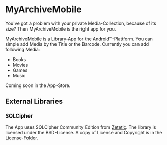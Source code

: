 # MyArchiveMobile

You've got a problem with your private Media-Collection, because of its size?
Then MyArchiveMobile is the right app for you.

MyArchiveMobile is a Library-App for the Android™-Plattform.
You can simple add Media by the Title or the Barcode.
Currently you can add following Media:

- Books
- Movies
- Games
- Music

Coming soon in the App-Store.

## External Libraries

### SQLCipher
The App uses SQLCipher Community Edition from <a href="https://www.zetetic.net" title="Zetetic">Zetetic</a>.
The library is licensed under the BSD-License. A copy of License and Copyright is in the License-Folder.
